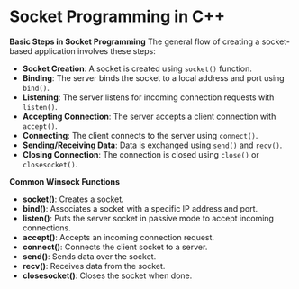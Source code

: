 # Socket Programming in C++

**Basic Steps in Socket Programming**
   The general flow of creating a socket-based application involves these steps:

   - **Socket Creation**: A socket is created using `socket()` function.
   - **Binding**: The server binds the socket to a local address and port using `bind()`.
   - **Listening**: The server listens for incoming connection requests with `listen()`.
   - **Accepting Connection**: The server accepts a client connection with `accept()`.
   - **Connecting**: The client connects to the server using `connect()`.
   - **Sending/Receiving Data**: Data is exchanged using `send()` and `recv()`.
   - **Closing Connection**: The connection is closed using `close()` or `closesocket()`.

**Common Winsock Functions**
   - **socket()**: Creates a socket.
   - **bind()**: Associates a socket with a specific IP address and port.
   - **listen()**: Puts the server socket in passive mode to accept incoming connections.
   - **accept()**: Accepts an incoming connection request.
   - **connect()**: Connects the client socket to a server.
   - **send()**: Sends data over the socket.
   - **recv()**: Receives data from the socket.
   - **closesocket()**: Closes the socket when done.